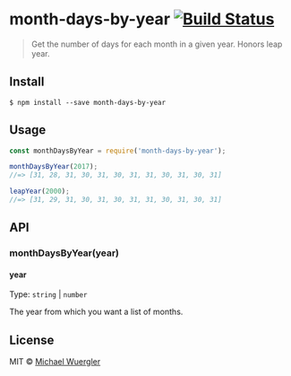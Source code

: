# month-days-by-year [![Build Status](https://travis-ci.org/radiovisual/month-days-by-year.svg?branch=master)](https://travis-ci.org/radiovisual/month-days-by-year)

> Get the number of days for each month in a given year. Honors leap year.


## Install

```
$ npm install --save month-days-by-year
```


## Usage

```js
const monthDaysByYear = require('month-days-by-year');

monthDaysByYear(2017);
//=> [31, 28, 31, 30, 31, 30, 31, 31, 30, 31, 30, 31]

leapYear(2000);
//=> [31, 29, 31, 30, 31, 30, 31, 31, 30, 31, 30, 31]
```


## API

### monthDaysByYear(year)

#### year

Type: `string` | `number`

The year from which you want a list of months.

## License

MIT © [Michael Wuergler](http://numetriclabs.com)
